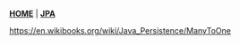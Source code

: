 [**HOME**](/index.md) | [**JPA**](/jpa/jpa.md)



https://en.wikibooks.org/wiki/Java_Persistence/ManyToOne
